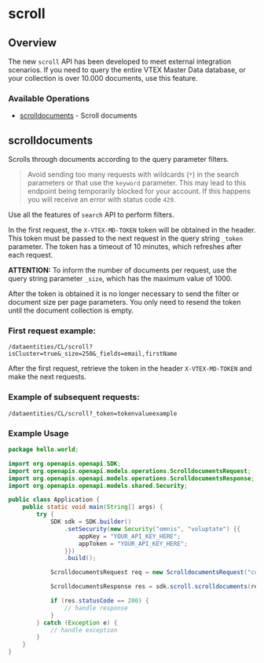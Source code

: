 # scroll

## Overview

The new `` scroll `` API has been developed to meet external integration scenarios. If you need to query the entire VTEX Master Data database, or your collection is over 10.000 documents, use this feature.

### Available Operations

* [scrolldocuments](#scrolldocuments) - Scroll documents

## scrolldocuments

Scrolls through documents according to the query parameter filters.

> Avoid sending too many requests with wildcards (`*`) in the search parameters or that use the `keyword` parameter. This may lead to this endpoint being temporarily blocked for your account. If this happens you will receive an error with status code `429`.

Use all the features of `search` API to perform filters.

In the first request, the `X-VTEX-MD-TOKEN` token will be obtained in the header. This token must be passed to the next request in the query string `_token` parameter. The token has a timeout of 10 minutes, which refreshes after each request.

**ATTENTION:** To inform the number of documents per request, use the query string parameter `_size`, which has the maximum value of 1000.

After the token is obtained it is no longer necessary to send the filter or document size per page parameters. You only need to resend the token until the document collection is empty.

### First request example:
```
/dataentities/CL/scroll?isCluster=true&_size=250&_fields=email,firstName
```

After the first request, retrieve the token in the header `X-VTEX-MD-TOKEN` and make the next requests.

### Example of subsequent requests:
```
/dataentities/CL/scroll?_token=tokenvalueexample
```

### Example Usage

```java
package hello.world;

import org.openapis.openapi.SDK;
import org.openapis.openapi.models.operations.ScrolldocumentsRequest;
import org.openapis.openapi.models.operations.ScrolldocumentsResponse;
import org.openapis.openapi.models.shared.Security;

public class Application {
    public static void main(String[] args) {
        try {
            SDK sdk = SDK.builder()
                .setSecurity(new Security("omnis", "voluptate") {{
                    appKey = "YOUR_API_KEY_HERE";
                    appToken = "YOUR_API_KEY_HERE";
                }})
                .build();

            ScrolldocumentsRequest req = new ScrolldocumentsRequest("cum", "perferendis", "doloremque");            

            ScrolldocumentsResponse res = sdk.scroll.scrolldocuments(req);

            if (res.statusCode == 200) {
                // handle response
            }
        } catch (Exception e) {
            // handle exception
        }
    }
}
```
